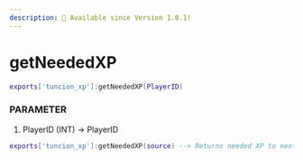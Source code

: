 ```yaml
---
description: 🔧 Available since Version 1.0.1!
---
```


# getNeededXP

```lua title="Export Syntax"
exports['tuncion_xp']:getNeededXP(PlayerID)
```

### PARAMETER

1. PlayerID <span className="color-blue">(INT)</span> <span className="color-orange">-> PlayerID</span>

```lua
exports['tuncion_xp']:getNeededXP(source) --> Returns needed XP to next rank e.g. 5XP
```
